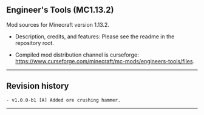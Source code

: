 
## Engineer's Tools (MC1.13.2)

Mod sources for Minecraft version 1.13.2.

- Description, credits, and features: Please see the readme in the repository root.

- Compiled mod distribution channel is curseforge: https://www.curseforge.com/minecraft/mc-mods/engineers-tools/files.

----
## Revision history

    - v1.0.0-b1 [A] Added ore crushing hammer.

----
